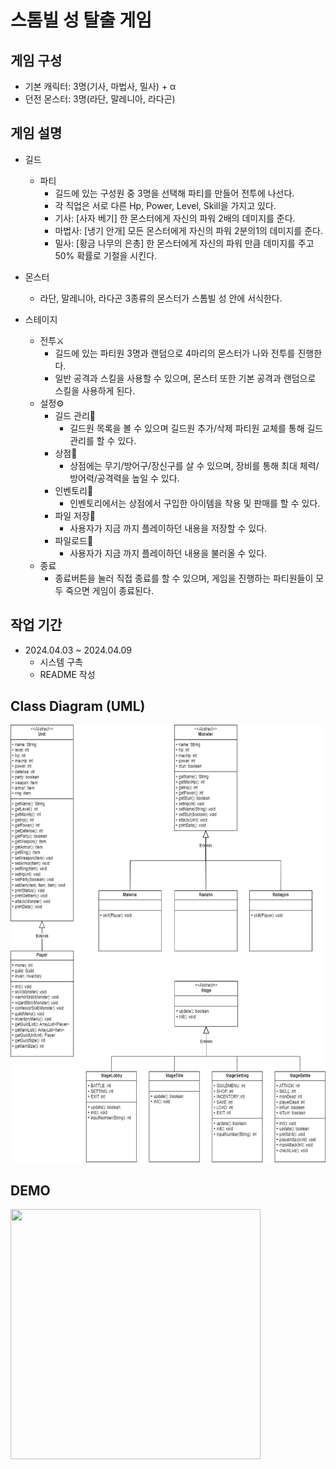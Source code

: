 # 스톰빌 성 탈출 게임

## 게임 구성
* 기본 캐릭터: 3명(기사, 마법사, 밀사) + α
* 던전 몬스터: 3명(라단, 말레니아, 라다곤)

## 게임 설명
* 길드
   * 파티
      * 길드에 있는 구성원 중 3명을 선택해 파티를 만들어 전투에 나선다.
      * 각 직업은 서로 다른 Hp, Power, Level, Skill을 가지고 있다.
      * 기사: [사자 베기] 한 몬스터에게 자신의 파워 2배의 데미지를 준다.
      * 마법사: [냉기 안개] 모든 몬스터에게 자신의 파워 2분의1의 데미지를 준다.
      * 밀사: [황금 나무의 은총] 한 몬스터에게 자신의 파워 만큼 데미지를 주고 50% 확률로 기절을 시킨다.
 * 몬스터
    * 라단, 말레니아, 라다곤 3종류의 몬스터가 스톰빌 성 안에 서식한다.

* 스테이지
    * 전투⚔️
      * 길드에 있는 파티원 3명과 랜덤으로 4마리의 몬스터가 나와 전투를 진행한다.
      * 일반 공격과 스킬을 사용할 수 있으며, 몬스터 또한 기본 공격과 랜덤으로 스킬을 사용하게 된다.
    * 설정⚙️
      * 길드 관리📝
        * 길드원 목록을 볼 수 있으며 길드원 추가/삭제 파티원 교체를 통해 길드 관리를 할 수 있다.
      * 상점🎪
        * 상점에는 무기/방어구/장신구를 살 수 있으며, 장비를 통해 최대 체력/방어력/공격력을 높일 수 있다.
      * 인벤토리👛
        * 인벤토리에서는 상점에서 구입한 아이템을 착용 및 판매를 할 수 있다.
      * 파일 저장📁
        * 사용자가 지금 까지 플레이하던 내용을 저장할 수 있다.
      * 파일로드📁
        * 사용자가 지금 까지 플레이하던 내용을 불러올 수 있다.
    * 종료
      * 종료버튼을 눌러 직접 종료를 할 수 있으며, 게임을 진행하는 파티원들이 모두 죽으면 게임이 종료된다.
## 작업 기간
* 2024.04.03 ~ 2024.04.09
  * 시스템 구촉
  * README 작성

## Class Diagram (UML)
<img src = "https://github.com/mingikim-giv/rpgGame/blob/master/images/ELDEN.jpg?raw=true" width = "700px" height = "700px">

## DEMO
<img src = "" width = "400px" height = "400px">

